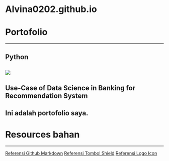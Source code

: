 # Alvina0202.github.io
# Portofolio
---
## Python
[![](https://img.shields.io/badge/Google_ColabRun_on_Google_Colab-orange?logo=googlecolab&style=flatsquare)](https://colab.research.google.com/drive/1ICUwr-MO6xqCP1HlAYOHgOBImMuUqCer?usp=share_link)
---
## Use-Case of Data Science in Banking for Recommendation System
Ini adalah portofolio saya.
--
# Resources bahan
---
[Referensi Github Markdown](https://github.com/adam-p/markdownhere/wiki/Markdown-Cheatsheet)
[Referensi Tombol Shield](https://shields.io/#your-badge)
[Referensi Logo Icon](https://simpleicons.org/)
